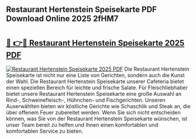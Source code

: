 ## Restaurant Hertenstein Speisekarte PDF Download Online 2025 2fHM7

# <h2><a href="http://gca5u7.nevu.top/?p=Restaurant+Hertenstein+Speisekarte">🔗 👉🔴 Restaurant Hertenstein Speisekarte 2025 PDF</a></h2>

[![Restaurant Hertenstein Speisekarte 2025 PDF](https://i.imgur.com/dBaPXMq.png)](http://gca5u7.nevu.top/?p=Restaurant+Hertenstein+Speisekarte)
Die Restaurant Hertenstein Speisekarte ist nicht nur eine Liste von Gerichten, sondern auch die Kunst der Wahl. Die Restaurant Hertenstein Speisekarte unserer Cafeteria bietet einen speziellen Bereich für leichte und frische Salate. Für Fleischliebhaber bietet unsere Restaurant Hertenstein Speisekarte eine große Auswahl an Rind-, Schweinefleisch-, Hühnchen- und Fischgerichten. Unseren Auserwählten bieten wir köstliche Gerichte wie Schaschlik und Steak an, die über offenem Feuer zubereitet werden. Wenn Sie sich nicht entscheiden können, was Sie von der Restaurant Hertenstein Speisekarte wünschen, ist unser Team bereit zu helfen und Ihnen einen komfortablen und komfortablen Service zu bieten.
